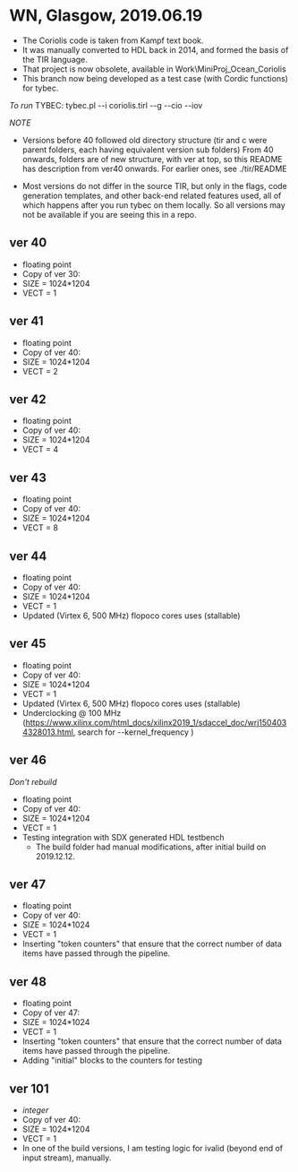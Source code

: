 # WN, Glasgow, 2019.06.19

+ The Coriolis code is taken from Kampf text book.
+ It was manually converted to HDL back in 2014, and formed the basis of the TIR language.
+ That project is now obsolete, available in Work\MiniProj_Ocean_Coriolis
+ This branch now being developed as a test case (with Cordic functions) for tybec.

*To run* TYBEC: tybec.pl --i coriolis.tirl --g --cio --iov <vect-factor>

*NOTE*  
+ Versions before 40 followed old directory structure (tir and c were parent folders, each having equivalent version sub folders)
From 40 onwards, folders are of new structure, with ver at top, so this README has description from ver40 onwards.
For earlier ones, see ./tir/README


+ Most versions do not differ in the source TIR, but only in the flags, code generation templates, and other back-end related features used, all of which happens after you run tybec on them locally. So all versions may not be available if you are seeing this in a repo.


## ver 40
+ floating point
+ Copy of ver 30:
+ SIZE = 1024*1204
+ VECT = 1

## ver 41
+ floating point
+ Copy of ver 40:
+ SIZE = 1024*1204
+ VECT = 2

## ver 42
+ floating point
+ Copy of ver 40:
+ SIZE = 1024*1204
+ VECT = 4

## ver 43
+ floating point
+ Copy of ver 40:
+ SIZE = 1024*1204
+ VECT = 8

## ver 44
+ floating point
+ Copy of ver 40:
+ SIZE = 1024*1204
+ VECT = 1
+ Updated (Virtex 6, 500 MHz) flopoco cores uses (stallable)

## ver 45
+ floating point
+ Copy of ver 40:
+ SIZE = 1024*1204
+ VECT = 1
+ Updated (Virtex 6, 500 MHz) flopoco cores uses (stallable)
+ Underclocking @ 100 MHz 
(https://www.xilinx.com/html_docs/xilinx2019_1/sdaccel_doc/wrj1504034328013.html, search for --kernel_frequency <arg>)

## ver 46 
  *Don't rebuild*
+ floating point
+ Copy of ver 40:
+ SIZE = 1024*1204
+ VECT = 1
+ Testing integration with SDX generated HDL testbench
  + The build folder had manual modifications, after initial build on 2019.12.12.

## ver 47
+ floating point
+ Copy of ver 40:
+ SIZE = 1024*1024
+ VECT = 1
+ Inserting "token counters" that ensure that the correct number of data items have passed through the pipeline. 

## ver 48
+ floating point
+ Copy of ver 47:
+ SIZE = 1024*1024
+ VECT = 1
+ Inserting "token counters" that ensure that the correct number of data items have passed through the pipeline. 
+ Adding "initial" blocks to the counters for testing

## ver 101
+ *integer*
+ Copy of ver 40:
+ SIZE = 1024*1204
+ VECT = 1
+ In one of the build versions, I am testing logic for ivalid (beyond end of input stream), manually.
